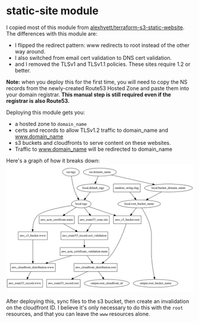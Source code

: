 # static-site module

I copied most of this module from [alexhyett/terraform-s3-static-website](https://github.com/alexhyett/terraform-s3-static-website). The differences with this module are:

- I flipped the redirect pattern: www redirects to root instead of the other way around.
- I also switched from email cert validation to DNS cert validation.
- and I removed the TLSv1 and TLSv1.1 policies. These sites require 1.2 or better.

**Note:** when you deploy this for the first time, you will need to copy the NS records from the newly-created Route53 Hosted Zone and paste them into your domain registrar. **This manual step is still required even if the registrar is also Route53.**

Deploying this module gets you:
- a hosted zone to `domain_name`
- certs and records to allow TLSv1.2 traffic to domain_name and www.domain_name
- s3 buckets and cloudfronts to serve content on these websites.
- Traffic to www.domain_name will be redirected to domain_name

Here's a graph of how it breaks down:
![graph](graph.svg)

After deploying this, sync files to the s3 bucket, then create an invalidation on the cloudfront ID. I believe it's only necessary to do this with the `root` resources, and that you can leave the `www` resources alone.
